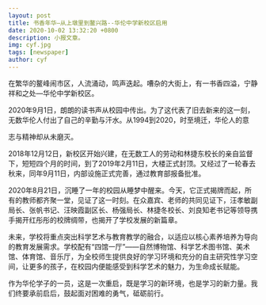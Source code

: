 ```yaml
---
layout: post
title: 书香年华—从上墩里到鳌兴路--华伦中学新校区启用
date: 2020-10-02 13:32:20 +0800
description: 小报文章。
img: cyf.jpg 
tags: [newspaper]
author: cyf
---
```


​        在繁华的鳌峰闹市区，人流涌动，鸣声迭起。嘈杂的大街上，有一书香四溢，宁静祥和之处—华伦中学新校区。

  2020年9月1日，朗朗的读书声从校园中传出。为了这代表了旧去新来的这一刻，无数华伦人付出了自己的辛勤与汗水。从1994到2020，时至境迁，华伦人的意

志与精神却从未磨灭。

   2018年12月12日，新校区开始兴建，在无数工人的劳动和林捷东校长的亲自监督下，短短四个月的时间，到了2019年2月11日，大楼正式封顶。又经过了一轮春去秋来，同年9月11日，内部设施正式完善，通过教育部报备批准。

  2020年8月21日，沉睡了一年的校园从睡梦中醒来。今天，它正式揭牌而起，所有的教师都齐聚一堂，见证了这一时刻。在众嘉宾、老师的共同见证下，汪孝敏副局长、张帆书记、汪映霞副区长、杨强局长、林捷冬校长、刘良知老书记等领导携手揭开红彤彤的校牌绸带，也揭开了学校发展的新篇章。

  未来，学校将重点突出科学艺术与教育教学的融合，以适应以核心素养培养为导向的教育发展需求。学校配有“四馆一厅”——自然博物馆、科学艺术图书馆、美术馆、体育馆、音乐厅，为全校师生提供良好的学习环境和充分的自主研究性学习空间，让更多的孩子，在校园内便能感受到科学艺术的魅力，为生命成长赋能。

  作为华伦学子的一员，这是一次重启，既是学习的新环境，也是学习的新力量。我们终要承前启后，鼓起面对困难的勇气，砥砺前行。